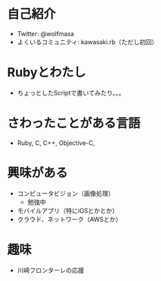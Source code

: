 # 自己紹介

- Twitter: @wolfmasa
- よくいるコミュニティ: kawasaki.rb（ただし初回）

# Rubyとわたし
- ちょっとしたScriptで書いてみたり。。。

# さわったことがある言語
- Ruby, C, C++, Objective-C, 

# 興味がある
- コンピュータビジョン（画像処理）
  - 勉強中
- モバイルアプリ（特にiOSとかとか）
- クラウド、ネットワーク（AWSとか）

# 趣味
- 川崎フロンターレの応援
